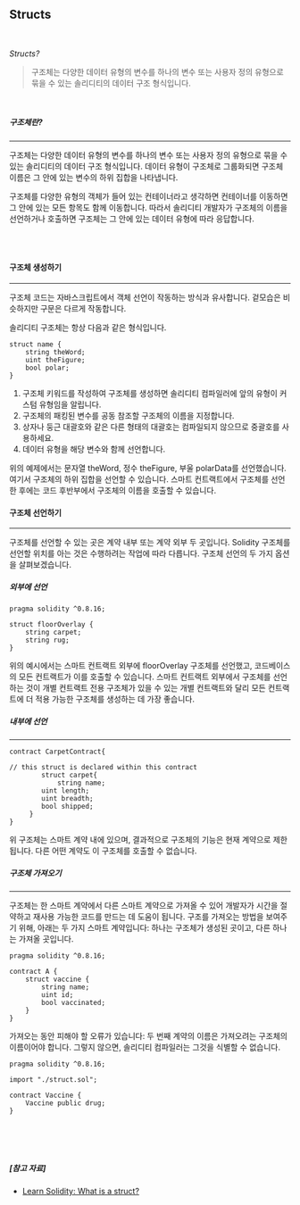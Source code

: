## Structs

<br>

_Structs?_

> 구조체는 다양한 데이터 유형의 변수를 하나의 변수 또는 사용자 정의 유형으로 묶을 수 있는 솔리디티의 데이터 구조 형식입니다.

<br>

##### 구조체란?

---

구조체는 다양한 데이터 유형의 변수를 하나의 변수 또는 사용자 정의 유형으로 묶을 수 있는 솔리디티의 데이터 구조 형식입니다. 데이터 유형이 구조체로 그룹화되면 구조체 이름은 그 안에 있는 변수의 하위 집합을 나타냅니다.

구조체를 다양한 유형의 객체가 들어 있는 컨테이너라고 생각하면 컨테이너를 이동하면 그 안에 있는 모든 항목도 함께 이동합니다. 따라서 솔리디티 개발자가 구조체의 이름을 선언하거나 호출하면 구조체는 그 안에 있는 데이터 유형에 따라 응답합니다.

<br>

<br>

#### 구조체 생성하기

---

구조체 코드는 자바스크립트에서 객체 선언이 작동하는 방식과 유사합니다. 겉모습은 비슷하지만 구문은 다르게 작동합니다.

솔리디티 구조체는 항상 다음과 같은 형식입니다.

```solidity
struct name {
 	string theWord;
    uint theFigure;
    bool polar;
}
```

1. 구조체 키워드를 작성하여 구조체를 생성하면 솔리디티 컴파일러에 앞의 유형이 커스텀 유형임을 알립니다.
2. 구조체의 패킹된 변수를 공동 참조할 구조체의 이름을 지정합니다.
3. 상자나 둥근 대괄호와 같은 다른 형태의 대괄호는 컴파일되지 않으므로 중괄호를 사용하세요.
4. 데이터 유형을 해당 변수와 함께 선언합니다.

위의 예제에서는 문자열 theWord, 정수 theFigure, 부울 polarData를 선언했습니다. 여기서 구조체의 하위 집합을 선언할 수 있습니다. 스마트 컨트랙트에서 구조체를 선언한 후에는 코드 후반부에서 구조체의 이름을 호출할 수 있습니다.

#### 구조체 선언하기

---

구조체를 선언할 수 있는 곳은 계약 내부 또는 계약 외부 두 곳입니다. Solidity 구조체를 선언할 위치를 아는 것은 수행하려는 작업에 따라 다릅니다. 구조체 선언의 두 가지 옵션을 살펴보겠습니다.

##### 외부에 선언

```solidity
pragma solidity ^0.8.16;

struct floorOverlay {
    string carpet;
    string rug;
}
```

위의 예시에서는 스마트 컨트랙트 외부에 floorOverlay 구조체를 선언했고, 코드베이스의 모든 컨트랙트가 이를 호출할 수 있습니다. 스마트 컨트랙트 외부에서 구조체를 선언하는 것이 개별 컨트랙트 전용 구조체가 있을 수 있는 개별 컨트랙트와 달리 모든 컨트랙트에 더 적용 가능한 구조체를 생성하는 데 가장 좋습니다.

##### 내부에 선언

---

```solidity
contract CarpetContract{

// this struct is declared within this contract
		struct carpet{
  			string name;
        uint length;
        uint breadth;
        bool shipped;
     }
}
```

위 구조체는 스마트 계약 내에 있으며, 결과적으로 구조체의 기능은 현재 계약으로 제한됩니다. 다른 어떤 계약도 이 구조체를 호출할 수 없습니다.

##### 구조체 가져오기

---

구조체는 한 스마트 계약에서 다른 스마트 계약으로 가져올 수 있어 개발자가 시간을 절약하고 재사용 가능한 코드를 만드는 데 도움이 됩니다. 구조를 가져오는 방법을 보여주기 위해, 아래는 두 가지 스마트 계약입니다: 하나는 구조체가 생성된 곳이고, 다른 하나는 가져올 곳입니다.

```
pragma solidity ^0.8.16;

contract A {
    struct vaccine {
        string name;
        uint id;
        bool vaccinated;
    }
}
```

가져오는 동안 피해야 할 오류가 있습니다: 두 번째 계약의 이름은 가져오려는 구조체의 이름이어야 합니다. 그렇지 않으면, 솔리디티 컴파일러는 그것을 식별할 수 없습니다.

```
pragma solidity ^0.8.16;

import "./struct.sol";

contract Vaccine {
    Vaccine public drug;
}

```

<br>

<br>

<br>

##### [참고 자료]

- [Learn Solidity: What is a struct?](https://www.alchemy.com/overviews/solidity-struct)

